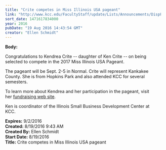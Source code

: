 ```yaml
---
title: "Crite competes in Miss Illinois USA pageant"
link: "http://www.kcc.edu/FacultyStaff/update/Lists/Announcements/DispForm.aspx?ID=2272"
sort_date: 1471617834000
year: 2016
pubDate: "19 Aug 2016 14:43:54 GMT"
creator: "Ellen Schmidt"
---
```


<div><b>Body:</b> <div class="ExternalClassD178C5A1DB3B4CDCAF70C6000056DDDA"><p>​Congratulations to Kendrea Crite -- daughter of Ken Crite -- on being selected to compete in the 2017 Miss Illinois USA Pageant. </p>
<p>The pageant will be Sept. 2-5 in Normal. Crite will represent Kankakee County. She is from Hopkins Park and also attended KCC for several semesters.</p>
<p>To learn more about Kendrea and her participation in the pageant, visit her <a href="http://www.gofundme.com/2cut2qc">fundraising web site</a>.</p>
<p>Ken is coordinator of the Illinois Small Business Development Center at KCC.</p></div></div>
<div><b>Expires:</b> 9/2/2016</div>
<div><b>Created:</b> 8/19/2016 9:43 AM</div>
<div><b>Created By:</b> Ellen Schmidt</div>
<div><b>Start Date:</b> 8/19/2016</div>
<div><b>Title:</b> Crite competes in Miss Illinois USA pageant</div>
